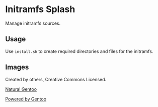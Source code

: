 Initramfs Splash
================

Manage initramfs sources.

Usage
-----

Use `install.sh` to create required directories and files for the initramfs.

Images
------

Created by others, Creative Commons Licensed.

[Natural Gentoo](http://gentoo-art.org/content/show.php/gentoo+fbsplash+natural_gentoo+1920x1080?content=162492&PHPSESSID=3782da562e3217eeed166e0821fa53f6)

[Powered by Gentoo](http://gentoo-art.org/content/show.php/Powered+by+Gentoo+BootSplash+%5Bfbsplash%5D?content=127492&PHPSESSID=3782da562e3217eeed166e0821fa53f6)
